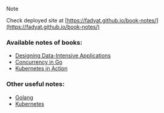 > [!NOTE]
> Check deployed site at [https://fadyat.github.io/book-notes/](https://fadyat.github.io/book-notes/)

### Available notes of books:

- [Designing Data-Intensive Applications](books/designing-data-intensive-apps/README.md)
- [Concurrency in Go](books/go-concurrency/README.md)
- [Kubernetes in Action](books/k8s-in-action/README.md)

### Other useful notes:

- [Golang](dump/golang/README.md)
- [Kubernetes](dump/kubernetes/README.md)
